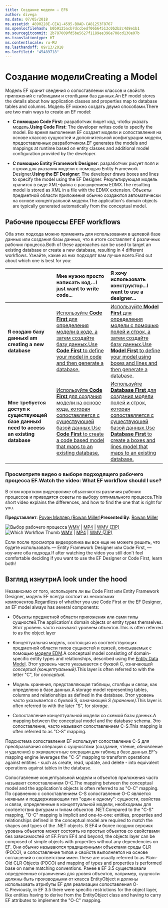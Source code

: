 ```yaml
---
title: Создание модели — EF6
author: divega
ms.date: 07/05/2018
ms.assetid: 4890228E-CEA1-4595-B8AD-CA81253F8767
ms.openlocfilehash: b0b9125acb7dccbedf06b64513c0b2b2c4d8e1b1
ms.sourcegitcommit: 2b787009fd5be5627f1189ee396e708cd130e07b
ms.translationtype: HT
ms.contentlocale: ru-RU
ms.lasthandoff: 09/13/2018
ms.locfileid: "45489718"
---
```

# <a name="creating-a-model"></a><span data-ttu-id="8aacb-102">Создание модели</span><span class="sxs-lookup"><span data-stu-id="8aacb-102">Creating a Model</span></span>

<span data-ttu-id="8aacb-103">Модель EF хранит сведения о сопоставлении классов и свойств приложений с таблицами и столбцами баз данных.</span><span class="sxs-lookup"><span data-stu-id="8aacb-103">An EF model stores the details about how application classes and properties map to database tables and columns.</span></span> <span data-ttu-id="8aacb-104">Модель EF можно создать двумя способами.</span><span class="sxs-lookup"><span data-stu-id="8aacb-104">There are two main ways to create an EF model:</span></span>

- <span data-ttu-id="8aacb-105">**С помощью Code First**: разработчик пишет код, чтобы указать модель.</span><span class="sxs-lookup"><span data-stu-id="8aacb-105">**Using Code First**: The developer writes code to specify the model.</span></span> <span data-ttu-id="8aacb-106">Во время выполнения EF создает модели и сопоставления на основе классов сущностей и дополнительной конфигурации модели, предоставленных разработчиком.</span><span class="sxs-lookup"><span data-stu-id="8aacb-106">EF generates the models and mappings at runtime based on entity classes and additional model configuration provided by the developer.</span></span>

- <span data-ttu-id="8aacb-107">**С помощью Entity Framework Designer**: разработчик рисует поля и строки для указания модели с помощью Entity Framework Designer.</span><span class="sxs-lookup"><span data-stu-id="8aacb-107">**Using the EF Designer**: The developer draws boxes and lines to specify the model using the EF Designer.</span></span> <span data-ttu-id="8aacb-108">Результирующая модель хранится в виде XML-файла с расширением EDMX.</span><span class="sxs-lookup"><span data-stu-id="8aacb-108">The resulting model is stored as XML in a file with the EDMX extension.</span></span> <span data-ttu-id="8aacb-109">Объекты предметной области приложения обычно создаются автоматически на основе концептуальной модели.</span><span class="sxs-lookup"><span data-stu-id="8aacb-109">The application's domain objects are typically generated automatically from the conceptual model.</span></span>

## <a name="ef-workflows"></a><span data-ttu-id="8aacb-110">Рабочие процессы EF</span><span class="sxs-lookup"><span data-stu-id="8aacb-110">EF workflows</span></span>

<span data-ttu-id="8aacb-111">Оба этих подхода можно применять для использования в целевой базе данных или создания базы данных, что в итоге составляет 4 различных рабочих процесса.</span><span class="sxs-lookup"><span data-stu-id="8aacb-111">Both of these approaches can be used to target an existing database or create a new database, resulting in 4 different workflows.</span></span>
<span data-ttu-id="8aacb-112">Узнайте, какие из них подходят вам лучше всего.</span><span class="sxs-lookup"><span data-stu-id="8aacb-112">Find out about which one is best for you:</span></span>  

|                                           | <span data-ttu-id="8aacb-113">Мне нужно просто написать код…</span><span class="sxs-lookup"><span data-stu-id="8aacb-113">I just want to write code...</span></span>                                                                                                                   | <span data-ttu-id="8aacb-114">Я хочу использовать конструктор...</span><span class="sxs-lookup"><span data-stu-id="8aacb-114">I want to use a designer...</span></span>                                                                                                                        |
|:------------------------------------------|:-----------------------------------------------------------------------------------------------------------------------------------------------|:---------------------------------------------------------------------------------------------------------------------------------------------------|
| <span data-ttu-id="8aacb-115">**Я создаю базу данных**</span><span class="sxs-lookup"><span data-stu-id="8aacb-115">**I am creating a new database**</span></span>          | [<span data-ttu-id="8aacb-116">Используйте **Code First** для определения модели в коде, а затем создайте базу данных.</span><span class="sxs-lookup"><span data-stu-id="8aacb-116">Use **Code First** to define your model in code and then generate a database.</span></span>](~/ef6/modeling/code-first/workflows/new-database.md)           | [<span data-ttu-id="8aacb-117">Используйте **Model First** для определения модели с помощью полей и строк, а затем создайте базу данных.</span><span class="sxs-lookup"><span data-stu-id="8aacb-117">Use **Model First** to define your model using boxes and lines and then generate a database.</span></span>](~/ef6/modeling/designer/workflows/model-first.md)   |
| <span data-ttu-id="8aacb-118">**Мне требуется доступ к существующей базе данных**</span><span class="sxs-lookup"><span data-stu-id="8aacb-118">**I need to access an existing database**</span></span> | [<span data-ttu-id="8aacb-119">Используйте **Code First** для создания модели на основе кода, которая сопоставляется с существующей базой данных.</span><span class="sxs-lookup"><span data-stu-id="8aacb-119">Use **Code First** to create a code based model that maps to an existing database.</span></span>](~/ef6/modeling/code-first/workflows/existing-database.md) | [<span data-ttu-id="8aacb-120">Используйте **Database First** для создания модели полей и строк, которая сопоставляется с существующей базой данных.</span><span class="sxs-lookup"><span data-stu-id="8aacb-120">Use **Database First** to create a boxes and lines model that maps to an existing database.</span></span>](~/ef6/modeling/designer/workflows/database-first.md) |

### <a name="watch-the-video-what-ef-workflow-should-i-use"></a><span data-ttu-id="8aacb-121">Просмотрите видео о выборе подходящего рабочего процесса EF.</span><span class="sxs-lookup"><span data-stu-id="8aacb-121">Watch the video: What EF workflow should I use?</span></span>

<span data-ttu-id="8aacb-122">В этом коротком видеоролике объясняются различия рабочих процессов и приводятся советы по выбору оптимального процесса.</span><span class="sxs-lookup"><span data-stu-id="8aacb-122">This short video explains the differences, and how to find the one that is right for you.</span></span>

<span data-ttu-id="8aacb-123">**Представляет**: [Роуэн Миллер (Rowan Miller)](http://romiller.com/)</span><span class="sxs-lookup"><span data-stu-id="8aacb-123">**Presented By**: [Rowan Miller](http://romiller.com/)</span></span>

<span data-ttu-id="8aacb-124">![Выбор рабочего процесса](../media/whichworkflow-thumb.png) [WMV](http://download.microsoft.com/download/8/F/8/8F81F4CD-3678-4229-8D79-0C63FFA3C595/HDI_ITPro_Technet_winvideo_ChoseYourWorkflow.wmv) | [MP4](http://download.microsoft.com/download/8/F/8/8F81F4CD-3678-4229-8D79-0C63FFA3C595/HDI_ITPro_Technet_mp4video_ChoseYourWorkflow.m4v) | [WMV (ZIP)](http://download.microsoft.com/download/8/F/8/8F81F4CD-3678-4229-8D79-0C63FFA3C595/HDI_ITPro_Technet_winvideo_ChoseYourWorkflow.zip)</span><span class="sxs-lookup"><span data-stu-id="8aacb-124">![Which Workflow Thumb](../media/whichworkflow-thumb.png) [WMV](http://download.microsoft.com/download/8/F/8/8F81F4CD-3678-4229-8D79-0C63FFA3C595/HDI_ITPro_Technet_winvideo_ChoseYourWorkflow.wmv) | [MP4](http://download.microsoft.com/download/8/F/8/8F81F4CD-3678-4229-8D79-0C63FFA3C595/HDI_ITPro_Technet_mp4video_ChoseYourWorkflow.m4v) | [WMV (ZIP)](http://download.microsoft.com/download/8/F/8/8F81F4CD-3678-4229-8D79-0C63FFA3C595/HDI_ITPro_Technet_winvideo_ChoseYourWorkflow.zip)</span></span>

<span data-ttu-id="8aacb-125">Если после просмотра видеоролика вы все еще не можете решить, что будете использовать — Entity Framework Designer или Code First, — изучите оба подхода.</span><span class="sxs-lookup"><span data-stu-id="8aacb-125">If after watching the video you still don't feel comfortable deciding if you want to use the EF Designer or Code First, learn both!</span></span>

## <a name="a-look-under-the-hood"></a><span data-ttu-id="8aacb-126">Взгляд изнутри</span><span class="sxs-lookup"><span data-stu-id="8aacb-126">A look under the hood</span></span>

<span data-ttu-id="8aacb-127">Независимо от того, используете ли вы Code First или Entity Framework Designer, модель EF всегда состоит из нескольких компонентов.</span><span class="sxs-lookup"><span data-stu-id="8aacb-127">Regardless of whether you use Code First or the EF Designer, an EF model always has several components:</span></span>

- <span data-ttu-id="8aacb-128">Объекты предметной области приложения или сами типы сущностей.</span><span class="sxs-lookup"><span data-stu-id="8aacb-128">The application's domain objects or entity types themselves.</span></span> <span data-ttu-id="8aacb-129">Этот уровень часто называют уровнем объектов.</span><span class="sxs-lookup"><span data-stu-id="8aacb-129">This is often referred to as the object layer</span></span>

- <span data-ttu-id="8aacb-130">Концептуальная модель, состоящая из соответствующих предметной области типов сущностей и связей, описываемых с помощью [модели EDM](~/ef6/resources/glossary.md#entity-data-model).</span><span class="sxs-lookup"><span data-stu-id="8aacb-130">A conceptual model consisting of domain-specific entity types and relationships, described using the [Entity Data Model](~/ef6/resources/glossary.md#entity-data-model).</span></span> <span data-ttu-id="8aacb-131">Этот уровень часто указывается с буквой C, означающей _conceptual (концептуальный)_.</span><span class="sxs-lookup"><span data-stu-id="8aacb-131">This layer is often referred to with the letter "C", for _conceptual_.</span></span>

- <span data-ttu-id="8aacb-132">Модель хранения, представляющая таблицы, столбцы и связи, как определено в базе данных.</span><span class="sxs-lookup"><span data-stu-id="8aacb-132">A storage model representing tables, columns and relationships as defined in the database.</span></span> <span data-ttu-id="8aacb-133">Этот уровень часто указывается с буквой S, означающей _S (хранение)_.</span><span class="sxs-lookup"><span data-stu-id="8aacb-133">This layer is often referred to with the later "S", for _storage_.</span></span>  

- <span data-ttu-id="8aacb-134">Сопоставление концептуальной модели со схемой базы данных.</span><span class="sxs-lookup"><span data-stu-id="8aacb-134">A mapping between the conceptual model and the database schema.</span></span> <span data-ttu-id="8aacb-135">Это сопоставление, часто называют сопоставлением C-S.</span><span class="sxs-lookup"><span data-stu-id="8aacb-135">This mapping is often referred to as "C-S" mapping.</span></span>

<span data-ttu-id="8aacb-136">Подсистема сопоставления EF использует сопоставление C-S для преобразования операций с сущностями (создание, чтение, обновление и удаление) в эквивалентные операции для таблиц в базе данных.</span><span class="sxs-lookup"><span data-stu-id="8aacb-136">EF's mapping engine leverages the "C-S" mapping to transform operations against entities - such as create, read, update, and delete - into equivalent operations against tables in the database.</span></span>

<span data-ttu-id="8aacb-137">Сопоставление концептуальной модели и объектов приложения часто называют сопоставлением O-C.</span><span class="sxs-lookup"><span data-stu-id="8aacb-137">The mapping between the conceptual model and the application's objects is often referred to as "O-C" mapping.</span></span> <span data-ttu-id="8aacb-138">По сравнению с сопоставлением C-S сопоставление O-C является неявным и поддерживающим тип "один к одному": сущности, свойства и связи, определенные в концептуальной модели, необходимы для соответствия фигурам и типам объектов .NET.</span><span class="sxs-lookup"><span data-stu-id="8aacb-138">Compared to the "C-S" mapping, "O-C" mapping is implicit and one-to-one: entities, properties and relationships defined in the conceptual model are required to match the shapes and types of the .NET objects.</span></span> <span data-ttu-id="8aacb-139">В EF4 и более поздних версиях уровень объектов может состоять из простых объектов со свойствами без зависимостей от EF.</span><span class="sxs-lookup"><span data-stu-id="8aacb-139">From EF4 and beyond, the objects layer can be composed of simple objects with properties without any dependencies on EF.</span></span> <span data-ttu-id="8aacb-140">Они обычно называются традиционными объектами среды CLR (POCO), и сопоставление типов и свойств выполняется на основе соглашений о соответствии имен.</span><span class="sxs-lookup"><span data-stu-id="8aacb-140">These are usually referred to as Plain-Old CLR Objects (POCO) and mapping of types and properties is performed base on name matching conventions.</span></span> <span data-ttu-id="8aacb-141">Ранее в EF 3.5 существовали определенные ограничения для уровня объектов, например, сущности должны быть производными от класса EntityObject и должны использовать атрибуты EF для реализации сопоставления O-C.</span><span class="sxs-lookup"><span data-stu-id="8aacb-141">Previously, in EF 3.5 there were specific restrictions for the object layer, like entities having to derive from the EntityObject class and having to carry EF attributes to implement the "O-C" mapping.</span></span>
